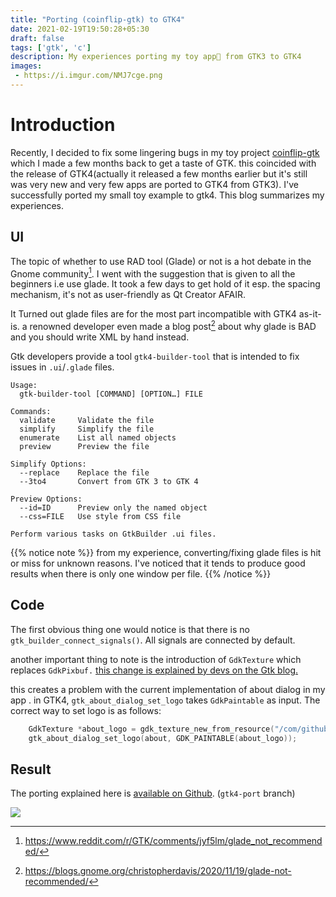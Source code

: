 ```yaml
---
title: "Porting (coinflip-gtk) to GTK4"
date: 2021-02-19T19:50:28+05:30
draft: false
tags: ['gtk', 'c']
description: My experiences porting my toy app🧸 from GTK3 to GTK4
images:
 - https://i.imgur.com/NMJ7cge.png
---
```


# Introduction

Recently, I decided to fix some lingering bugs in my toy project [coinflip-gtk](https://github.com/jkotra/coinflip-gtk) which I made a few months back to get a taste of GTK. this coincided with the release of GTK4(actually it released a few months earlier but it's still was very new and very few apps are ported to GTK4 from GTK3). I've successfully ported my small toy example to gtk4. This blog summarizes my experiences.

## UI

The topic of whether to use RAD tool (Glade) or not is a hot debate in the Gnome community[^1]. I went with the suggestion that is given to all the beginners i.e use glade. It took a few days to get hold of it esp. the spacing mechanism, it's not as user-friendly as Qt Creator AFAIR.

It Turned out glade files are for the most part incompatible with GTK4 as-it-is. a renowned developer even made a blog post[^2] about why glade is BAD and you should write XML by hand instead.

Gtk developers provide a tool `gtk4-builder-tool` that is intended to fix issues in `.ui`/`.glade` files.

```
Usage:
  gtk-builder-tool [COMMAND] [OPTION…] FILE

Commands:
  validate     Validate the file
  simplify     Simplify the file
  enumerate    List all named objects
  preview      Preview the file

Simplify Options:
  --replace    Replace the file
  --3to4       Convert from GTK 3 to GTK 4

Preview Options:
  --id=ID      Preview only the named object
  --css=FILE   Use style from CSS file

Perform various tasks on GtkBuilder .ui files.
```

{{% notice note %}}
from my experience, converting/fixing glade files is hit or miss for unknown reasons. I've noticed that it tends to produce good results when there is only one window per file.
{{% /notice %}}

## Code

The first obvious thing one would notice is that there is no `gtk_builder_connect_signals()`. All signals are connected by default.

another important thing to note is the introduction of `GdkTexture` which replaces `GdkPixbuf.` [this change is explained by devs on the Gtk blog.](https://blog.gtk.org/2018/03/16/textures-and-paintables/)

this creates a problem with the current implementation of about dialog in my app . in GTK4, `gtk_about_dialog_set_logo` takes `GdkPaintable` as input. The correct way to set logo is as follows:

```c
    GdkTexture *about_logo = gdk_texture_new_from_resource("/com/github/jkotra/coinflip/images/com.github.jkotra.coinflip.svg");
    gtk_about_dialog_set_logo(about, GDK_PAINTABLE(about_logo));
```


## Result

The porting explained here is [available on Github](https://github.com/jkotra/coinflip-gtk). (`gtk4-port` branch)

![](https://i.imgur.com/NMJ7cge.png)

[^1]: https://www.reddit.com/r/GTK/comments/jyf5lm/glade_not_recommended/
[^2]: https://blogs.gnome.org/christopherdavis/2020/11/19/glade-not-recommended/
